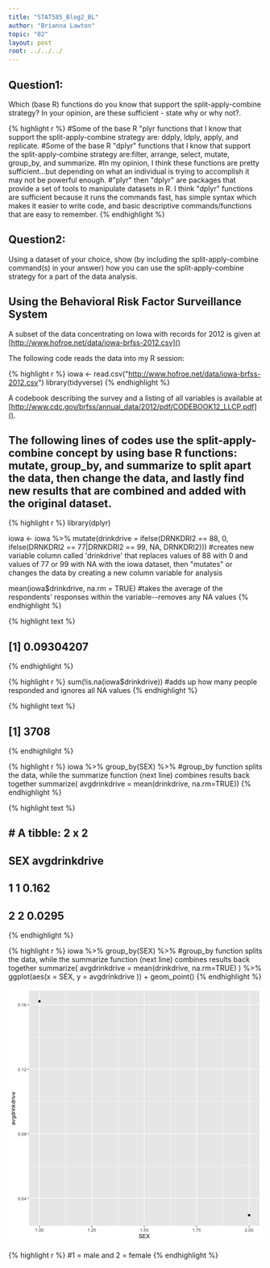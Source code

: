 ```yaml
---
title: "STAT585_Blog2_BL"
author: "Brianna Lawton"
topic: "02"
layout: post
root: ../../../
---
```




## Question1:

Which (base R) functions do you know that support the split-apply-combine strategy? In your opinion, are these sufficient - state why or why not?.


{% highlight r %}
#Some of the base R "plyr functions that I know that support the split-apply-combine strategy are: ddply, ldply, apply, and replicate. 
#Some of the base R "dplyr" functions that I know that support the split-apply-combine strategy are:filter, arrange, select, mutate, group_by, and summarize.
#In my opinion, I think these functions are pretty sufficient...but depending on what an individual is trying to accomplish it may not be powerful enough.
#"plyr" then "dplyr" are packages that provide a set of tools to manipulate datasets in R. I think "dplyr" functions are sufficient because it runs the commands fast, has simple syntax which makes it easier to write code, and basic descriptive commands/functions that are easy to remember.
{% endhighlight %}

## Question2:

Using a dataset of your choice, show (by including the split-apply-combine command(s) in your answer) how you can use the split-apply-combine strategy for a part of the data analysis.

## Using the Behavioral Risk Factor Surveillance System 

A subset of the data concentrating on Iowa with records for 2012 is given at [http://www.hofroe.net/data/iowa-brfss-2012.csv]()

The following code reads the data into my R session:


{% highlight r %}
iowa <- read.csv("http://www.hofroe.net/data/iowa-brfss-2012.csv")
library(tidyverse)
{% endhighlight %}

A codebook describing the survey and a listing of all variables is available at [http://www.cdc.gov/brfss/annual_data/2012/pdf/CODEBOOK12_LLCP.pdf]().

## The following lines of codes use the split-apply-combine concept by using base R functions: mutate, group_by, and summarize to split apart the data, then change the data, and lastly find new results that are combined and added with the original dataset.


{% highlight r %}
library(dplyr)

iowa <- iowa %>% mutate(drinkdrive = ifelse(DRNKDRI2 == 88, 0, ifelse(DRNKDRI2 == 77|DRNKDRI2 == 99, NA, DRNKDRI2)))
#creates new variable column called 'drinkdrive' that replaces values of 88 with 0 and values of 77 or 99 with NA with the iowa dataset, then "mutates" or changes the data by creating a new column variable for analysis 


mean(iowa$drinkdrive, na.rm = TRUE) #takes the average of the respondents' responses within the variable--removes any NA values
{% endhighlight %}



{% highlight text %}
## [1] 0.09304207
{% endhighlight %}



{% highlight r %}
sum(!is.na(iowa$drinkdrive)) #adds up how many people responded and ignores all NA values
{% endhighlight %}



{% highlight text %}
## [1] 3708
{% endhighlight %}



{% highlight r %}
iowa %>%
  group_by(SEX) %>% #group_by function splits the data, while the summarize function (next line) combines results back together
  summarize(
    avgdrinkdrive = mean(drinkdrive, na.rm=TRUE))
{% endhighlight %}



{% highlight text %}
## # A tibble: 2 x 2
##     SEX avgdrinkdrive
##   <int>         <dbl>
## 1     1        0.162 
## 2     2        0.0295
{% endhighlight %}



{% highlight r %}
iowa %>%
  group_by(SEX) %>% #group_by function splits the data, while the summarize function (next line) combines results back together
  summarize(
    avgdrinkdrive = mean(drinkdrive, na.rm=TRUE)
  ) %>%
  ggplot(aes(x = SEX, y = avgdrinkdrive )) + geom_point()
{% endhighlight %}

![center](../figure/02/LawtonBrianna/unnamed-chunk-3-1.png)

{% highlight r %}
#1 = male and 2 = female
{% endhighlight %}
